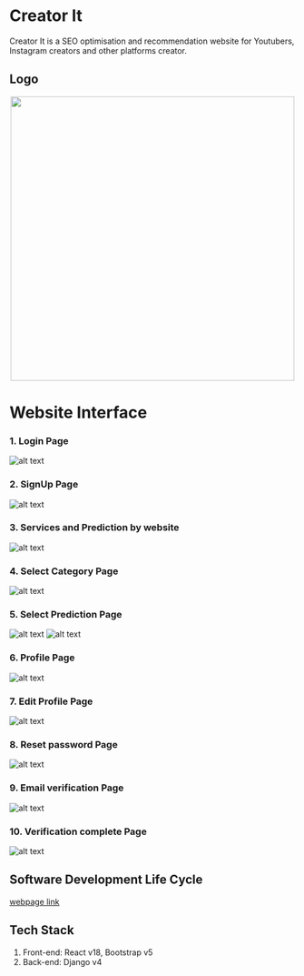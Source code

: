 # Creator It
Creator It is a SEO optimisation and recommendation website for Youtubers, Instagram creators and other platforms creator.

## Logo
<!-- ![alt text]( ) -->
<p align="center">
<img src="images/logo.png" width="500"/>
</p>

# Website Interface
### 1. Login Page
![alt text](images/1.png)
### 2. SignUp Page
![alt text](images/2.png)
### 3. Services and Prediction by website
![alt text](images/3.png)
### 4. Select Category Page
![alt text](images/4.png)
### 5. Select Prediction Page
![alt text](images/5.png)
![alt text](images/6.png)
### 6. Profile Page
![alt text](images/7.png)
### 7. Edit Profile Page
![alt text](images/8.PNG)
### 8. Reset password Page
![alt text](images/9.PNG)
### 9. Email verification Page
![alt text](images/10.PNG)
### 10. Verification complete Page
![alt text](images/11.PNG)



## Software Development Life Cycle
[webpage link](https://github.com/polonium31/creator_it/tree/main/SDLC)

## Tech Stack
1. Front-end: React v18, Bootstrap v5 
2. Back-end: Django v4
